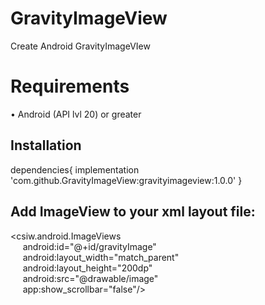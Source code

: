 # GravityImageView
Create Android GravityImageVIew

# Requirements
• Android (API lvl 20) or greater

## Installation
dependencies{
implementation 'com.github.GravityImageView:gravityimageview:1.0.0'
} 

## Add ImageView to your xml layout file:

<csiw.android.ImageViews<br>
&nbsp;&nbsp;&nbsp;&nbsp;&nbsp;android:id="@+id/gravityImage"<br>
&nbsp;&nbsp;&nbsp;&nbsp;&nbsp;android:layout_width="match_parent"<br>
&nbsp;&nbsp;&nbsp;&nbsp;&nbsp;android:layout_height="200dp"<br>
&nbsp;&nbsp;&nbsp;&nbsp;&nbsp;android:src="@drawable/image"<br>
&nbsp;&nbsp;&nbsp;&nbsp;&nbsp;app:show_scrollbar="false"/>
